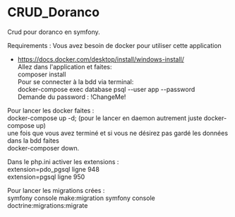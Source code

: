 # CRUD_Doranco  
Crud pour doranco en symfony.  

Requirements : Vous avez besoin de docker pour utiliser cette application   
- https://docs.docker.com/desktop/install/windows-install/  
Allez dans l'application et faites:   
composer install  
Pour se connecter à la bdd via terminal:  
docker-compose exec database psql --user app --password  
Demande du password : !ChangeMe!  

Pour lancer les docker faites :  
docker-compose up -d; (pour le lancer en daemon autrement juste docker-compose up)    
une fois que vous avez terminé et si vous ne désirez pas gardé les données dans la bdd faites  
docker-composer down.  

Dans le php.ini activer les extensions :   
extension=pdo_pgsql  ligne 948  
extension=pgsql  ligne 950  

Pour lancer les migrations crées :  
symfony console make:migration
symfony console doctrine:migrations:migrate